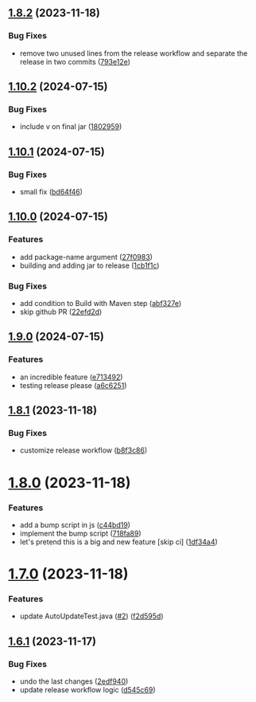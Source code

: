 ## [1.8.2](https://github.com/VoperAD/auto-update-testing/compare/v1.8.1...v1.8.2) (2023-11-18)


### Bug Fixes

* remove two unused lines from the release workflow and separate the release in two commits ([793e12e](https://github.com/VoperAD/auto-update-testing/commit/793e12ec54dcbdec3202c0f00bac818cbba6b8f2))



## [1.10.2](https://github.com/VoperAD/auto-update-testing/compare/v1.10.1...v1.10.2) (2024-07-15)


### Bug Fixes

* include v on final jar ([1802959](https://github.com/VoperAD/auto-update-testing/commit/1802959b0421dc98d9eae9541c6904b4b69c42c8))

## [1.10.1](https://github.com/VoperAD/auto-update-testing/compare/v1.10.0...v1.10.1) (2024-07-15)


### Bug Fixes

* small fix ([bd64f46](https://github.com/VoperAD/auto-update-testing/commit/bd64f46c399a4afae6fcf8f7af9065f2ed393e31))

## [1.10.0](https://github.com/VoperAD/auto-update-testing/compare/v1.9.0...v1.10.0) (2024-07-15)


### Features

* add package-name argument ([27f0983](https://github.com/VoperAD/auto-update-testing/commit/27f098390a783d4882cdfdbd5dee9b4c1802dc6c))
* building and adding jar to release ([1cb1f1c](https://github.com/VoperAD/auto-update-testing/commit/1cb1f1c79ed49e9a7425e7c663ea2cae2cbf14c6))


### Bug Fixes

* add condition to Build with Maven step ([abf327e](https://github.com/VoperAD/auto-update-testing/commit/abf327e408087df0a0b347de55dd79fb4b07efa8))
* skip github PR ([22efd2d](https://github.com/VoperAD/auto-update-testing/commit/22efd2d60e8d26e75800a77105806557a01ecadf))

## [1.9.0](https://github.com/VoperAD/auto-update-testing/compare/v1.8.2...v1.9.0) (2024-07-15)


### Features

* an incredible feature ([e713492](https://github.com/VoperAD/auto-update-testing/commit/e7134922026d50e5245b352a2c56138a1f9928a4))
* testing release please ([a6c6251](https://github.com/VoperAD/auto-update-testing/commit/a6c6251e2127361810935e7d64029496cf34041c))

## [1.8.1](https://github.com/VoperAD/auto-update-testing/compare/v1.8.0...v1.8.1) (2023-11-18)


### Bug Fixes

* customize release workflow ([b8f3c86](https://github.com/VoperAD/auto-update-testing/commit/b8f3c86fa12513e0ace7835e41395b02c65b6506))



# [1.8.0](https://github.com/VoperAD/auto-update-testing/compare/v1.7.0...v1.8.0) (2023-11-18)


### Features

* add a bump script in js ([c44bd19](https://github.com/VoperAD/auto-update-testing/commit/c44bd199964a99ae3ccbc7c1ae3a5879f2dd9a46))
* implement the bump script ([718fa89](https://github.com/VoperAD/auto-update-testing/commit/718fa897b046eee99c47a6c46e24998da16a5793))
* let's pretend this is a big and new feature [skip ci] ([1df34a4](https://github.com/VoperAD/auto-update-testing/commit/1df34a433185f44ca8b7ab6f37704dee96a796fa))



# [1.7.0](https://github.com/VoperAD/auto-update-testing/compare/v1.6.1...v1.7.0) (2023-11-18)


### Features

* update AutoUpdateTest.java ([#2](https://github.com/VoperAD/auto-update-testing/issues/2)) ([f2d595d](https://github.com/VoperAD/auto-update-testing/commit/f2d595de1ce0b7c8d71c9347e07b0c9b389f0e48))



## [1.6.1](https://github.com/VoperAD/auto-update-testing/compare/v1.6.0...v1.6.1) (2023-11-17)


### Bug Fixes

* undo the last changes ([2edf940](https://github.com/VoperAD/auto-update-testing/commit/2edf940d526664c007989920568372b533413db5))
* update release workflow logic ([d545c69](https://github.com/VoperAD/auto-update-testing/commit/d545c69727a69b3ee92f542c3b6eb5bd2080d76c))
